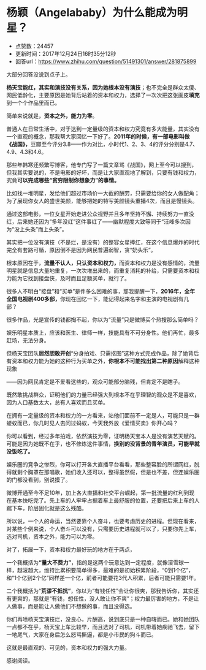 # 杨颖（Angelababy）为什么能成为明星？
- 点赞数：24457
- 更新时间：2017年12月24日16时35分12秒
- 回答url：https://www.zhihu.com/question/51491301/answer/281875899
<body>
 <p data-pid="dvVLtYqZ">大部分回答没说到点子上。</p>
 <p data-pid="zly5Jt_I"><b>杨天宝能红，其实和演技没有关系，因为她根本没有演技</b>；也不完全是群众太傻、网民低龄化，主要原因是她背后站着的资本和权力，选择了一次次把这张画皮<b>填充</b>到一个个作品里而已。</p>
 <p data-pid="iEZeSywP">简单来说就是，<b>资本之外，能力为零</b>。</p>
 <p data-pid="ESZEfbwm">普通人在日常生活中，对于达到一定量级的资本和权力究竟有多大能量，其实没有一个直观的概念，那我帮大家回忆一下好了。<b>2011年的时候，有一部电影叫做《战国》，</b>豆瓣至今评分3.8——作为对比，小时代1、2、3、4的评分分别是4.7、4.9、4.3和4.6。</p>
 <p data-pid="M1nGW4uo">那些年韩寒还频繁写博客，他专门写了一篇文章骂《战国》，网上至今可以搜到，但我其实要说的，不是电影的好坏，而是让大家直观地了解到，只要有钱和权力，究竟<b>可以完成哪些“贫穷限制你想象力”的事情。</b></p>
 <p data-pid="1Lev3hy4">比如找一堆明星，发给他们超过市场价一大截的酬劳，只需要给你的女人做配角；为了展现你女人的盛世美颜，能够把她的特写美颜镜头重播4次，而且是慢镜头。</p>
 <p data-pid="DP-qn3Se">通过这部电影，一位女星开始走进公众视野并且多年坚持不懈、持续努力一直没红，后来她还因为“多年没红”这件事红了——幽默程度大致等同于“汪峰多次因为“没上头条”而上头条”。</p>
 <p data-pid="PWQRIGIS">其实把一位没有演技（不是烂，是没有）的整容女星捧红，在这个信息爆炸的时代完全有套路可循，原因倒不是因为网民普遍弱智，贪“奶头乐”。</p>
 <p data-pid="D99tSnyB">根本原因在于，<b>流量不认人，只认资本和权力，</b>而资本和权力是没有感情的，流量明星就是信息大量地重复，一次次堆出来的，而重复消耗的补给，只需要资本和权力能为它找到接盘侠，及时而且足额买单，就行了。</p>
 <p data-pid="mx8BhJzg">很多人不明白“接盘”和“买单”是件多么困难的事，那我提醒一下，<b>2016年，全年全国电视剧400多部，</b>你现在回忆一下，能记得起来名字和主演的电视剧有几部？</p>
 <p data-pid="TSuB5eFJ">很多作品，光是宣传的钱都掏不起，你以为“流量”只是微博买个热搜那么简单吗？</p>
 <p data-pid="xQJ9Qsbl">娱乐明星本质上，应该和医生、律师一样，技能具有不可分身性。他们再忙，最多赶场，无法分身。</p>
 <p data-pid="qn0VIy2L">但杨天宝团队<b>居然胆敢开创</b>“分身拍戏、只需抠图”这种方式完成作品，除了她背后有资本和权力能为她的这种行为买单之外，<b>你根本不可能找出第二种原因</b>解释这种现象</p>
 <p data-pid="glpZq2Ax">——因为网民肯定是不爱看这些的，观众可能部分脑残，但肯定不是瞎子。</p>
 <p data-pid="hEFXxryT">既然敢挑战群众，证明他们的力量已经强大到根本不在乎理智的观众是不是喜欢，因为人口基数太大，总有人喜欢而且买单。</p>
 <p data-pid="CynVo24C">在拥有一定量级的资本和权力的一方看来，站他们面前不一定是人，可能只是一群蝼蚁而已，你几时见人去问过蚂蚁，今天我外放《爱情买卖》你开心吗？</p>
 <p data-pid="oW5Sr236">你可以看到，经过多年拍戏，依然演技为零，证明杨天宝本人是没有演艺天赋的。可能是因为她既不在乎，也不修炼这件事情，<b>换别的没背景的青年演员，可能早就没饭吃了。</b></p>
 <p data-pid="8vuZb1Ib">娱乐圈的竞争之惨烈，你可以打开各大直播平台看看，那些整容脸的所谓网红，脱得就剩个胸罩在那唱歌，她们收入还可以，整得虽然假，但是也不差，但连娱乐圈的门都没看到，别说摸了。</p>
 <p data-pid="HUdT5yWn">微博开通至今不足10年，加上各大直播和社交平台崛起，第一批流量的红利到现在基本快吃完了。先上车的人牢牢占据着车上最舒服的位置，还要把后来上车的人踹下车，阶层固化就是这么残酷。</p>
 <p data-pid="j9WNNGFG">所以说，一个人的命运，当然要靠个人奋斗，也要考虑历史的进程。但现在看来，对某些个例来说，个人奋斗可以没有，只需要历史进程就可以了，只要你先上车，选对司机，资本之外，能力可以为零。</p>
 <p data-pid="1PM3CvVr">对了，拓展一下，资本和权力最好玩的地方在于两点，</p>
 <p data-pid="q_vpn7Iw">一个我概括为<b>“量大不费力”</b>，指的是这两个玩意达到一定程度，就像滚雪球一样，越滚越大，维持比累积要简单得多，最难的是初始积累阶段，“0到1个亿”，和“1个亿到2个亿”同样差一个亿，前者可能要花3代人积累，后者可能只需要1年。</p>
 <p data-pid="Piku1HU4">二个我概括为“<b>荒谬不抵抗”</b>，你以为“有钱任性”会让你很爽，那我告诉你，其实还有更爽的，那就是“有钱，想任性，没人敢让你不爽”；权力最厉害的地方，不是让人做事，而是能让人做他们不想做的事，而且没得选。</p>
 <p data-pid="BxBJPy2C">你们再喷杨天宝演技烂，没良心，片酬高，说到底只是一种自嗨而已。她和她团队一点都不在乎，杨天宝上车比较早，而且选对了司机，司机带着她疾驰飞去，留下一地尾气，大家在身后怎么怒骂撕逼，都是小市民的狗斗而已。</p>
 <p data-pid="zaP8nREk">这就是最直观的、可见的，资本和权力的强大力量。</p>
 <p data-pid="Ibv9XdY5">感谢阅读。</p>
</body>